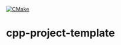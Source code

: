 [![CMake](https://github.com/RagingCub/cpp_project_template/actions/workflows/cmake.yml/badge.svg)](https://github.com/RagingCub/cpp_project_template/actions/workflows/cmake.yml)

# cpp-project-template
